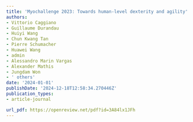 ```yaml
---
title: 'Myochallenge 2023: Towards human-level dexterity and agility'
authors:
- Vittorio Caggiano
- Guillaume Durandau
- Huiyi Wang
- Chun Kwang Tan
- Pierre Schumacher
- Huawei Wang
- admin
- Alessandro Marin Vargas
- Alexander Mathis
- Jungdam Won
- ' others'
date: '2024-01-01'
publishDate: '2024-12-18T12:58:34.270446Z'
publication_types:
- article-journal

url_pdf: https://openreview.net/pdf?id=3A84lx1JFh
---
```

